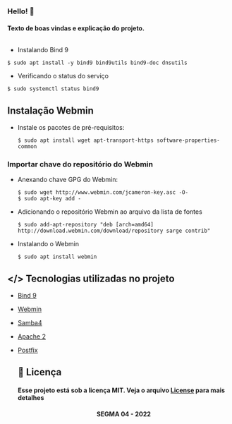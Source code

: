 ### Hello! :wave:

<div>
    <h4>
        Texto de boas vindas e explicação do projeto.
    </h4>
    <p 
        align="center" 
        style="max-width: 100%;"
    >
        <img src="" style=""/>
    </p>

- Instalando Bind 9

```
$ sudo apt install -y bind9 bind9utils bind9-doc dnsutils
```

- Verificando o status do serviço

```
$ sudo systemctl status bind9
```

## Instalação Webmin

- Instale os pacotes de pré-requisitos:

  ```
  $ sudo apt install wget apt-transport-https software-properties-common
  ```

### Importar chave do repositório do Webmin

- Anexando chave GPG do Webmin:

  ```
  $ sudo wget http://www.webmin.com/jcameron-key.asc -O-
  $ sudo apt-key add -
  ```

- Adicionando o repositório Webmin ao arquivo da lista de fontes

  ```
  $ sudo add-apt-repository "deb [arch=amd64] http://download.webmin.com/download/repository sarge contrib"
  ```

- Instalando o Webmin

  ```
  $ sudo apt install webmin
  ```

## </> Tecnologias utilizadas no projeto

- <a href="https://www.isc.org/bind/" target="_blank">Bind 9</a>
- <a href="https://www.webmin.com/" target="_blank">Webmin</a>
- <a href="https://www.samba.org/" target="_blank">Samba4</a>
- <a href="https://www.apache.org/" target="_blank">Apache 2</a>
- <a href="https://www.postfix.org/" target="_blank">Postfix</a>
    ## :page_with_curl: Licença

    <h4>Esse projeto está sob a licença MIT. Veja o arquivo <a href="https://github.com/FabioSM02/Planejamento-e-Implementacao-de-Servicos/blob/day01/LICENSE" target="_blank">License</a> para mais detalhes</h4>

    <h4 align="center">SEGMA 04 - 2022</h4>
</div>